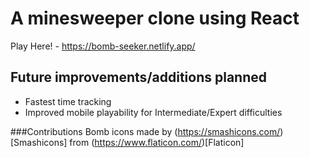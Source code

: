 # A minesweeper clone using React
Play Here! - https://bomb-seeker.netlify.app/ 

## Future improvements/additions planned
* Fastest time tracking
* Improved mobile playability for Intermediate/Expert difficulties

###Contributions
Bomb icons made by (https://smashicons.com/)[Smashicons] from (https://www.flaticon.com/)[Flaticon]
